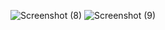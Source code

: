 ![Screenshot (8)](https://github.com/user-attachments/assets/00f636c7-f910-4905-ab52-b8debb241fd3)
![Screenshot (9)](https://github.com/user-attachments/assets/28593b3f-a7d7-4b41-a5aa-87fc43fc5113)
